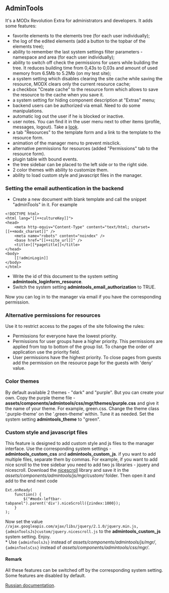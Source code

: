 ## AdminTools

It's a MODx Revolution Extra for administrators and developers. It adds some features:
- favorite elements to the elements tree (for each user individually);
- the log of the edited elements (add a button to the topbar of the elements tree);
- ability to remember the last system settings filter parameters - namespace and area (for each user individually);
- ability to switch off check the permissions for users while building the tree. It reduces building time from 0,43s to 0,03s and amount of used memory from 6.5Mb to 5.2Mb (on my test site);
- a system setting which disables clearing the site cache while saving the resource, MODX clears only the current resource cache; 
- a checkbox "Create cache" to the resource form which allows to save the resource to the cache when you save it.
- a system setting for hiding component description at "Extras" menu;
- backend users can be authorized via email. Need to do some manipulations. 
- automatic log out the user if he is blocked or inactive.
- user notes. You can find it in the user menu next to other items (profile, messages, logout). Take a [look](http://modzone.ru/blog/2016/04/21/admintools-user-notes/).
- a tab "Resources" to the template form and a link to the template to the resource form.
- animation of the manager menu to prevent misclick.
- alternative permissions for resources (added "Permissions" tab to the resource form).
- plugin table with bound events.
- the tree sidebar can be placed to the left side or to the right side.
- 2 color themes with ability to customize them.
- ability to load custom style and javascript files in the manager.

### Setting the email authentication in the backend
* Create a new document with blank template and call the snippet "adminTools" in it. For example
```
<!DOCTYPE html>
<html lang="[[++cultureKey]]">
<head>
    <meta http-equiv="Content-Type" content="text/html; charset=[[++modx_charset]]" />
    <meta name="robots" content="noindex" />
    <base href="[[++site_url]]" />
    <title>[[*pagetitle]]</title>
</head>    
<body>
    [[!adminLogin]]
</body>
</html>
```
* Write the id of this document to the system setting **admintools_loginform_resource**.
* Switch the system setting **admintools_email_authorization** to TRUE.  

Now you can log in to the manager via email if you have the corresponding permission.

### Alternative permissions for resources
Use it to restrict access to the pages of the site following the rules: 
* Permissions for everyone have the lowest priority.
* Permissions for user groups have a higher priority. This permissions are applied from top to bottom of the group list. To change the order of application use the priority field. 
* User permissions have the highest priority. 
To close pages from guests add the permission on the resource page for the guests with 'deny' value.

### Color themes
By default available 2 themes - "dark" and "purple". But you can create your own. Copy the purple theme file - **assets/components/admintools/css/mgr/themes/purple.css** and give it the name of your theme. For example, green.css. Change the theme class '.purple-theme' on the '.green-theme' within. Tune it as needed. Set the system setting **admintools_theme** to "green".

### Custom style and javascript files
This feature is designed to add custom style and js files to the manager interface. Use the corresponding system settings - **admintools_custom_css** and **admintools_custom_js**. if you want to add multiple files, separate them by commas.
For example, if you want to add nice scroll to the tree sidebar you need to add two js libraries - jquery and nicescroll. Download the [nicescroll](//code.google.com/archive/p/jquery-nicescroll/downloads) library and save it in the *assets/components/admintools/js/mgr/custom/* folder. Then open it and add to the end next code
```
Ext.onReady(
    function() {
        $("#modx-leftbar-tabpanel").parent('div').niceScroll({zindex:1000});
    }
);
```  
Now set the value `//ajax.googleapis.com/ajax/libs/jquery/2.1.0/jquery.min.js,{adminToolsJs}custom/jquery.nicescroll.js` to the **admintools_custom_js** system setting. Enjoy.  
\* Use `{adminToolsJs}` instead of *assets/components/admintools/js/mgr/*, `{adminToolsCss}` instead of *assets/components/admintools/css/mgr/*.

#### Remark
All these features can be switched off by the corresponding system setting. Some features are disabled by default.

[Russian documentation](https://modzone.ru/documentation/admintools.html).
